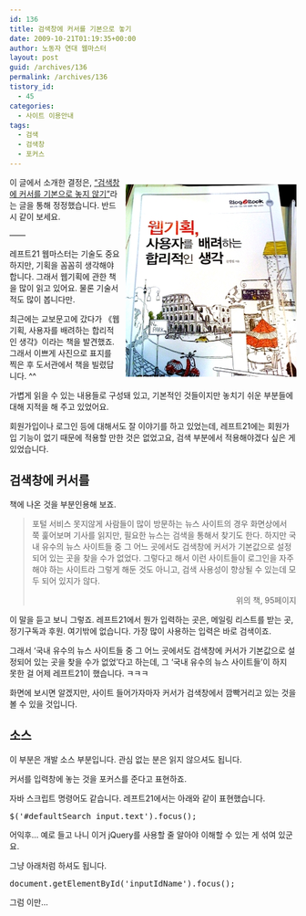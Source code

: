```yaml
---
id: 136
title: 검색창에 커서를 기본으로 놓기
date: 2009-10-21T01:19:35+00:00
author: 노동자 연대 웹마스터
layout: post
guid: /archives/136
permalink: /archives/136
tistory_id:
  - 45
categories:
  - 사이트 이용안내
tags:
  - 검색
  - 검색창
  - 포커스
---
```

<p style="clear: both; float: right; ">
  <img src="/wp-content/uploads/1/cfile30.uf.192A1C474D0847230294A0.jpg" class="aligncenter" width="300" height="337" alt="사용자 삽입 이미지" filename="091010-0009.jpg" filemime="image/jpeg" style="margin-left:10px;" />
</p>

이 글에서 소개한 결정은, <a href="/entry/%EA%B2%80%EC%83%89%EC%B0%BD%EC%9D%84-%EC%BB%A4%EC%84%9C%EC%97%90-%EA%B8%B0%EB%B3%B8%EC%9C%BC%EB%A1%9C-%EB%86%93%EC%A7%80-%EC%95%8A%EA%B8%B0" target="_blank" class="tx-link">“검색창에 커서를 기본으로 놓지 않기”</a>라는 글을 통해 정정했습니다. 반드시 같이 보세요.

——

레프트21 웹마스터는 기술도 중요하지만, 기획을 꼼꼼히 생각해야 합니다. 그래서 웹기획에 관한 책을 많이 읽고 있어요. 물론 기술서적도 많이 봅니다만.

최근에는 교보문고에 갔다가 《웹기획, 사용자를 배려하는 합리적인 생각》이라는 책을 발견했죠. 그래서 이쁘게 사진으로 표지를 찍은 후 도서관에서 책을 빌렸답니다. ^^

가볍게 읽을 수 있는 내용들로 구성돼 있고, 기본적인 것들이지만 놓치기 쉬운 부분들에 대해 지적을 해 주고 있었어요.

회원가입이나 로그인 등에 대해서도 잘 이야기를 하고 있었는데, 레프트21에는 회원가입 기능이 없기 때문에 적용할 만한 것은 없었고요, 검색 부분에서 적용해야겠다 싶은 게 있었습니다.

## 검색창에 커서를

책에 나온 것을 부분인용해 보죠.</p> 

<blockquote class="tx-quote-tistory">
  <p>
    포털 서비스 못지않게 사람들이 많이 방문하는 뉴스 사이트의 경우 화면상에서 쭉 훑어보며 기사를 읽지만, 필요한 뉴스는 검색을 통해서 찾기도 한다. 하지만 국내 유수의 뉴스 사이트들 중 그 어느 곳에서도 검색창에 커서가 기본값으로 설정되어 있는 곳을 찾을 수가 없었다. 그렇다고 해서 이런 사이트들이 로그인을 자주 해야 하는 사이트라 그렇게 해둔 것도 아니고, 검색 사용성이 향상될 수 있는데 모두 되어 있지가 않다.
  </p>
  
  <p style="text-align: right; ">
    위의 책, 95페이지
  </p>
</blockquote>

이&nbsp;말을 듣고 보니 그렇죠. 레프트21에서 뭔가 입력하는 곳은, 메일링 리스트를 받는 곳, 정기구독과 후원. 여기밖에 없습니다. 가장 많이 사용하는 입력은 바로 검색이죠.

그래서 ‘국내 유수의 뉴스 사이트들 중 그 어느 곳에서도 검색창에 커서가 기본값으로 설정되어 있는 곳을 찾을 수가 없었’다고 하는데, 그 ‘국내 유수의 뉴스 사이트들’이 하지 못한 걸 어제 레프트21이 했습니다. ㅋㅋㅋ

화면에 보시면 알겠지만, 사이트 들어가자마자 커서가 검색창에서 깜빡거리고 있는 것을 볼 수 있을 것입니다.

## 소스

이 부분은 개발 소스 부분입니다. 관심 없는 분은 읽지 않으셔도 됩니다.

커서를 입력창에 놓는 것을 포커스를 준다고 표현하죠.

자바 스크립트 명령어도 같습니다. 레프트21에서는 아래와 같이 표현했습니다.

<pre title="code" class="brush: xhtml;">$('#defaultSearch input.text').focus();</pre>

어익후&#8230; 예로 들고 나니 이거 jQuery를 사용할 줄 알아야 이해할 수 있는 게 섞여 있군요.

그냥 아래처럼 하셔도 됩니다.

<pre title="code" class="brush: xhtml;">document.getElementById('inputIdName').focus();</pre>

그럼 이만&#8230;